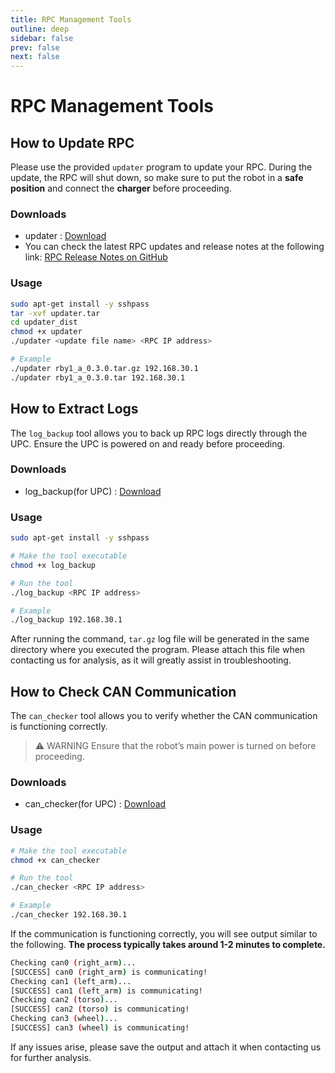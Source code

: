 ```yaml
---
title: RPC Management Tools
outline: deep
sidebar: false
prev: false
next: false
---
```

# RPC Management Tools
## How to Update RPC

Please use the provided `updater` program to update your RPC. During the update, the RPC will shut down, so make sure to put the robot in a **safe position** and connect the **charger** before proceeding.

### Downloads
- updater : [Download](https://rainbowco-my.sharepoint.com/:u:/g/personal/rby_support_rainbow-robotics_com/EQrH2XjLvJ9EohytH915Kn0BO4bG8FKaNz1rNG5YD3GcIA?e=aFhdo0)
- You can check the latest RPC updates and release notes at the following link:
[RPC Release Notes on GitHub](https://github.com/RainbowRobotics/rby1-release/releases)

### Usage
  ```bash
  sudo apt-get install -y sshpass
  tar -xvf updater.tar
  cd updater_dist
  chmod +x updater
  ./updater <update file name> <RPC IP address>

  # Example
  ./updater rby1_a_0.3.0.tar.gz 192.168.30.1
  ./updater rby1_a_0.3.0.tar 192.168.30.1
  ```

## How to Extract Logs

The `log_backup` tool allows you to back up RPC logs directly through the UPC. Ensure the UPC is powered on and ready before proceeding.

### Downloads
- log_backup(for UPC) : [Download](https://rainbowco-my.sharepoint.com/:u:/g/personal/rby_support_rainbow-robotics_com/ERiwb3eeqsdKmtmBNwQhRL4BiY0Ww_saFcCZfqvs0OpNaQ?e=knc3bm)



### Usage
  ```bash
  sudo apt-get install -y sshpass

  # Make the tool executable
  chmod +x log_backup
  
  # Run the tool
  ./log_backup <RPC IP address>
  
  # Example
  ./log_backup 192.168.30.1
  ```

After running the command, `tar.gz` log file will be generated in the same directory where you executed the program.
Please attach this file when contacting us for analysis, as it will greatly assist in troubleshooting.


## How to Check CAN Communication

The `can_checker` tool allows you to verify whether the CAN communication is functioning correctly. 
> ⚠️ WARNING
> Ensure that the robot’s main power is turned on before proceeding.

### Downloads
- can_checker(for UPC) : [Download](https://rainbowco-my.sharepoint.com/:u:/g/personal/rby_support_rainbow-robotics_com/Ec5JW4ye3HRLnkzzDQMc6ZwBAVMw2PLQ_3kE5Olx1vAm3g?e=CbKBz0)

### Usage
```bash
# Make the tool executable
chmod +x can_checker

# Run the tool
./can_checker <RPC IP address>

# Example
./can_checker 192.168.30.1
```

If the communication is functioning correctly, you will see output similar to the following. **The process typically takes around 1-2 minutes to complete.**
```bash
Checking can0 (right_arm)...
[SUCCESS] can0 (right_arm) is communicating!
Checking can1 (left_arm)...
[SUCCESS] can1 (left_arm) is communicating!
Checking can2 (torso)...
[SUCCESS] can2 (torso) is communicating!
Checking can3 (wheel)...
[SUCCESS] can3 (wheel) is communicating!
```
If any issues arise, please save the output and attach it when contacting us for further analysis.


